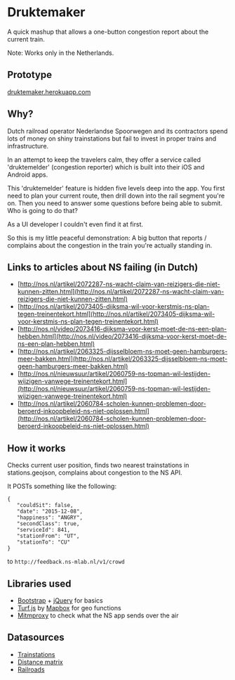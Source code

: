 Druktemaker
===========

A quick mashup that allows a one-button congestion report about the current train.

Note: Works only in the Netherlands.


Prototype
---------

[druktemaker.herokuapp.com](http://druktemaker.herokuapp.com/)


Why?
----

Dutch railroad operator Nederlandse Spoorwegen and its contractors spend lots of money on shiny trainstations but fail to invest in proper trains and infrastructure.

In an attempt to keep the travelers calm, they offer a service called 'druktemelder' (congestion reporter) which is built into their iOS and Android apps.

This 'druktemelder' feature is hidden five levels deep into the app. You first need to plan your current route, then drill down into the rail segment you're on. Then you need to answer some questions before being able to submit. Who is going to do that? 

As a UI developer I couldn't even find it at first.

So this is my little peaceful demonstration: A big button that reports / complains about the congestion in the train you're actually standing in.


Links to articles about NS failing (in Dutch)
---------------------------------------------

 - [http://nos.nl/artikel/2072287-ns-wacht-claim-van-reizigers-die-niet-kunnen-zitten.html](http://nos.nl/artikel/2072287-ns-wacht-claim-van-reizigers-die-niet-kunnen-zitten.html)
 - [http://nos.nl/artikel/2073405-dijksma-wil-voor-kerstmis-ns-plan-tegen-treinentekort.html](http://nos.nl/artikel/2073405-dijksma-wil-voor-kerstmis-ns-plan-tegen-treinentekort.html)
 - [http://nos.nl/video/2073416-dijksma-voor-kerst-moet-de-ns-een-plan-hebben.html](http://nos.nl/video/2073416-dijksma-voor-kerst-moet-de-ns-een-plan-hebben.html)
 - [http://nos.nl/artikel/2063325-dijsselbloem-ns-moet-geen-hamburgers-meer-bakken.html](http://nos.nl/artikel/2063325-dijsselbloem-ns-moet-geen-hamburgers-meer-bakken.html)
 - [http://nos.nl/nieuwsuur/artikel/2060759-ns-topman-wil-lestijden-wijzigen-vanwege-treinentekort.html](http://nos.nl/nieuwsuur/artikel/2060759-ns-topman-wil-lestijden-wijzigen-vanwege-treinentekort.html)
 - [http://nos.nl/artikel/2060784-scholen-kunnen-problemen-door-beroerd-inkoopbeleid-ns-niet-oplossen.html](http://nos.nl/artikel/2060784-scholen-kunnen-problemen-door-beroerd-inkoopbeleid-ns-niet-oplossen.html)


How it works
------------ 

Checks current user position, finds two nearest trainstations in stations.geojson, complains about congestion to the NS API.

It POSTs something like the following:

```
{
   "couldSit": false,
   "date": "2015-12-08",
   "happiness": "ANGRY",
   "secondClass": true,
   "serviceId": 841,
   "stationFrom": "UT",
   "stationTo": "CU"
}
```

to `http://feedback.ns-mlab.nl/v1/crowd`


Libraries used
--------------

- [Bootstrap](http://getbootstrap.com/) + [jQuery](https://jquery.com/) for basics
- [Turf.js](http://turfjs.org/) by [Mapbox](http://www.mapbox.com/) for geo functions
- [Mitmproxy](http://mitmproxy.org/) to check what the NS app sends over the air


Datasources
-----------

- [Trainstations](http://www.rijkswaterstaat.nl/apps/geoservices/geodata/dmc/nwb-spoorwegen/geogegevens/shapefile/01-12-2015/Treinstations/)
- [Distance matrix](http://www.rijdendetreinen.nl/over/open-data)
- [Railroads](https://www.pdok.nl/nl/producten/pdok-downloads/basis-registratie-topografie/topnl/topnl-actueel/top10nl)


